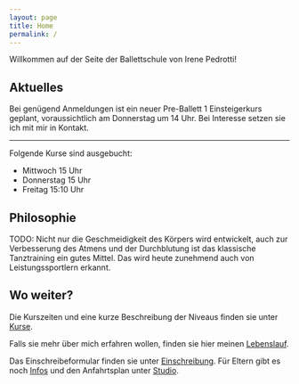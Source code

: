 ```yaml
---
layout: page
title: Home
permalink: /
---
```


Willkommen auf der Seite der Ballettschule von Irene Pedrotti!

## Aktuelles

Bei genügend Anmeldungen ist ein neuer Pre-Ballett 1 Einsteigerkurs geplant, voraussichtlich am Donnerstag um 14 Uhr. Bei Interesse setzen sie ich mit mir in Kontakt.

---

Folgende Kurse sind ausgebucht:
* Mittwoch 15 Uhr
* Donnerstag 15 Uhr
* Freitag 15:10 Uhr

## Philosophie

TODO:
Nicht nur die Geschmeidigkeit des Körpers wird entwickelt, auch zur Verbesserung des Atmens und der Durchblutung ist das klassische Tanztraining ein gutes Mittel. Das wird heute zunehmend auch von Leistungssportlern erkannt.

## Wo weiter?

Die Kurszeiten und eine kurze Beschreibung der Niveaus finden sie unter [Kurse](/kurse).

Falls sie mehr über mich erfahren wollen, finden sie hier meinen [Lebenslauf](/about).

Das Einschreibeformular finden sie unter [Einschreibung](/einschreiben). Für Eltern gibt es noch [Infos](/infos) und den Anfahrtsplan unter [Studio](/studio).
